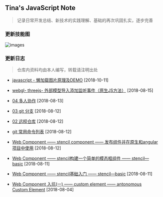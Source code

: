 ## Tina's JavaScript Note
> 记录日常开发总结、新技术的实践理解、基础的再次巩固扎实，逐步完善

### 更新技能图

![images](https://github.com/Tinalst/Tina-s-Javascript-note/blob/master/images/tinalim_tree.png)

### 更新日志

> 仓库内资料均由本人编写，转载请注明出处
+ [javascript - 懒加载图片原理及DEMO](https://github.com/Tinalst/Tina-s-Javascript-note/tree/master/javascript/images-lazy-load) [2018-10-11]

+ [webgl- threejs- 外部模型导入添加监听事件（原生JS方法）](https://github.com/Tinalst/Tina-s-Javascript-note/tree/master/webgl/threejs/three-onEvent-master) [2018-08-15]

+  [04 多人协作](https://github.com/Tinalst/Tina-s-Javascript-note/blob/master/git/04%20git.md) [2018-08-13]

+  [ 03 git 分支](https://github.com/Tinalst/Tina-s-Javascript-note/blob/master/git/03%20git.md) [2018-08-12]

+ [ 02 远程仓库](https://github.com/Tinalst/Tina-s-Javascript-note/blob/master/git/02%20git.md) [2018-08-12]

+ [git 常用命令列表](https://github.com/Tinalst/Tina-s-Javascript-note/tree/master/git) [2018-08-12]

+ [Web Component —— stencil component —— 发布组件并在原生和angular项目中使用](https://github.com/Tinalst/Tina-s-Javascript-note/blob/master/web-component/stencil/03%20stencil.md) [2018-08-12]

+ [Web Component —— stencil构建一个简单的模态框组件 —— stencil—basic](https://github.com/Tinalst/Tina-s-Javascript-note/blob/master/web-component/stencil/02%20Stencil.md) [2018-08-11]

+ [Web Component —— stencil基础入门 —— stencil—basic](https://github.com/Tinalst/Tina-s-Javascript-note/tree/master/web-component/stencil) [2018-08-11]

+ [Web Component 入坑(一) —— custom element —— antonomous Custom Element](https://github.com/Tinalst/Tina-s-Javascript-note/tree/master/web-component/shadow-dom) [2018-08-04] 





    